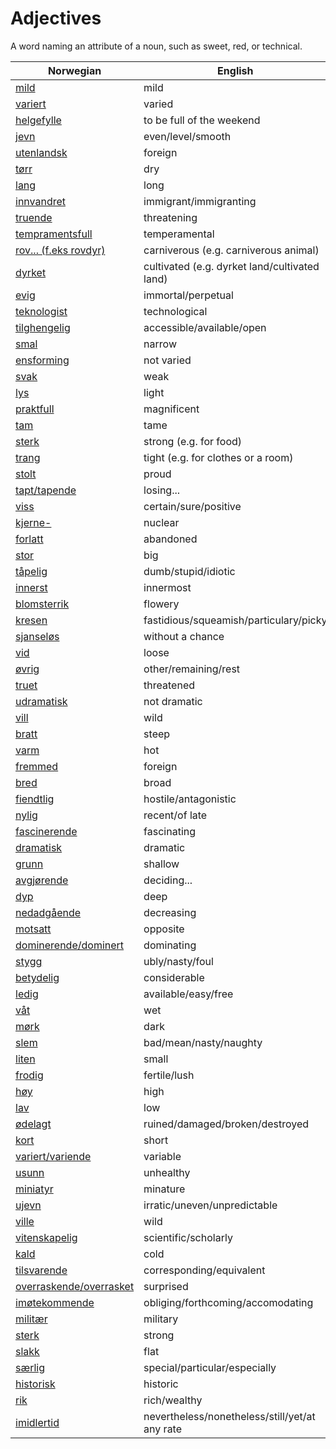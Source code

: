 # Adjectives

A word naming an attribute of a noun, such as sweet, red, or technical.

| Norwegian | English |
| --- | --- |
| [mild](https://www.ordnett.no/search?language=no&phrase=mild) | mild |
| [variert](https://www.ordnett.no/search?language=no&phrase=variert) | varied |
| [helgefylle](https://www.ordnett.no/search?language=no&phrase=helgefylle) | to be full of the weekend |
| [jevn](https://www.ordnett.no/search?language=no&phrase=jevn) | even/level/smooth |
| [utenlandsk](https://www.ordnett.no/search?language=no&phrase=utenlandsk) | foreign |
| [tørr](https://www.ordnett.no/search?language=no&phrase=tørr) | dry |
| [lang](https://www.ordnett.no/search?language=no&phrase=lang) | long |
| [innvandret](https://www.ordnett.no/search?language=no&phrase=innvandret) | immigrant/immigranting |
| [truende](https://www.ordnett.no/search?language=no&phrase=truende) | threatening |
| [tempramentsfull](https://www.ordnett.no/search?language=no&phrase=tempramentsfull) | temperamental |
| [rov... (f.eks rovdyr)](https://www.ordnett.no/search?language=no&phrase=rov...%20(f.eks%20rovdyr)) | carniverous (e.g. carniverous animal) |
| [dyrket](https://www.ordnett.no/search?language=no&phrase=dyrket) | cultivated (e.g. dyrket land/cultivated land) |
| [evig](https://www.ordnett.no/search?language=no&phrase=evig) | immortal/perpetual |
| [teknologist](https://www.ordnett.no/search?language=no&phrase=teknologist) | technological |
| [tilghengelig](https://www.ordnett.no/search?language=no&phrase=tilghengelig) | accessible/available/open |
| [smal](https://www.ordnett.no/search?language=no&phrase=smal) | narrow |
| [ensforming](https://www.ordnett.no/search?language=no&phrase=ensforming) | not varied |
| [svak](https://www.ordnett.no/search?language=no&phrase=svak) | weak |
| [lys](https://www.ordnett.no/search?language=no&phrase=lys) | light |
| [praktfull](https://www.ordnett.no/search?language=no&phrase=praktfull) | magnificent |
| [tam](https://www.ordnett.no/search?language=no&phrase=tam) | tame |
| [sterk](https://www.ordnett.no/search?language=no&phrase=sterk) | strong (e.g. for food) |
| [trang](https://www.ordnett.no/search?language=no&phrase=trang) | tight (e.g. for clothes or a room) |
| [stolt](https://www.ordnett.no/search?language=no&phrase=stolt) | proud |
| [tapt/tapende](https://www.ordnett.no/search?language=no&phrase=tapt/tapende) | losing... |
| [viss](https://www.ordnett.no/search?language=no&phrase=viss) | certain/sure/positive |
| [kjerne-](https://www.ordnett.no/search?language=no&phrase=kjerne-) | nuclear |
| [forlatt](https://www.ordnett.no/search?language=no&phrase=forlatt) | abandoned |
| [stor](https://www.ordnett.no/search?language=no&phrase=stor) | big |
| [tåpelig](https://www.ordnett.no/search?language=no&phrase=tåpelig) | dumb/stupid/idiotic |
| [innerst](https://www.ordnett.no/search?language=no&phrase=innerst) | innermost |
| [blomsterrik](https://www.ordnett.no/search?language=no&phrase=blomsterrik) | flowery |
| [kresen](https://www.ordnett.no/search?language=no&phrase=kresen) | fastidious/squeamish/particulary/picky |
| [sjanseløs](https://www.ordnett.no/search?language=no&phrase=sjanseløs) | without a chance |
| [vid](https://www.ordnett.no/search?language=no&phrase=vid) | loose |
| [øvrig](https://www.ordnett.no/search?language=no&phrase=øvrig) | other/remaining/rest |
| [truet](https://www.ordnett.no/search?language=no&phrase=truet) | threatened |
| [udramatisk](https://www.ordnett.no/search?language=no&phrase=udramatisk) | not dramatic |
| [vill](https://www.ordnett.no/search?language=no&phrase=vill) | wild |
| [bratt](https://www.ordnett.no/search?language=no&phrase=bratt) | steep |
| [varm](https://www.ordnett.no/search?language=no&phrase=varm) | hot |
| [fremmed](https://www.ordnett.no/search?language=no&phrase=fremmed) | foreign |
| [bred](https://www.ordnett.no/search?language=no&phrase=bred) | broad |
| [fiendtlig](https://www.ordnett.no/search?language=no&phrase=fiendtlig) | hostile/antagonistic |
| [nylig](https://www.ordnett.no/search?language=no&phrase=nylig) | recent/of late |
| [fascinerende](https://www.ordnett.no/search?language=no&phrase=fascinerende) | fascinating |
| [dramatisk](https://www.ordnett.no/search?language=no&phrase=dramatisk) | dramatic |
| [grunn](https://www.ordnett.no/search?language=no&phrase=grunn) | shallow |
| [avgjørende](https://www.ordnett.no/search?language=no&phrase=avgjørende) | deciding... |
| [dyp](https://www.ordnett.no/search?language=no&phrase=dyp) | deep |
| [nedadgående](https://www.ordnett.no/search?language=no&phrase=nedadgående) | decreasing |
| [motsatt](https://www.ordnett.no/search?language=no&phrase=motsatt) | opposite |
| [dominerende/dominert](https://www.ordnett.no/search?language=no&phrase=dominerende/dominert) | dominating |
| [stygg](https://www.ordnett.no/search?language=no&phrase=stygg) | ubly/nasty/foul |
| [betydelig](https://www.ordnett.no/search?language=no&phrase=betydelig) | considerable |
| [ledig](https://www.ordnett.no/search?language=no&phrase=ledig) | available/easy/free |
| [våt](https://www.ordnett.no/search?language=no&phrase=våt) | wet |
| [mørk](https://www.ordnett.no/search?language=no&phrase=mørk) | dark |
| [slem](https://www.ordnett.no/search?language=no&phrase=slem) | bad/mean/nasty/naughty |
| [liten](https://www.ordnett.no/search?language=no&phrase=liten) | small |
| [frodig](https://www.ordnett.no/search?language=no&phrase=frodig) | fertile/lush |
| [høy](https://www.ordnett.no/search?language=no&phrase=høy) | high |
| [lav](https://www.ordnett.no/search?language=no&phrase=lav) | low |
| [ødelagt](https://www.ordnett.no/search?language=no&phrase=ødelagt) | ruined/damaged/broken/destroyed |
| [kort](https://www.ordnett.no/search?language=no&phrase=kort) | short |
| [variert/variende](https://www.ordnett.no/search?language=no&phrase=variert/variende) | variable |
| [usunn](https://www.ordnett.no/search?language=no&phrase=usunn) | unhealthy |
| [miniatyr](https://www.ordnett.no/search?language=no&phrase=miniatyr) | minature |
| [ujevn](https://www.ordnett.no/search?language=no&phrase=ujevn) | irratic/uneven/unpredictable |
| [ville](https://www.ordnett.no/search?language=no&phrase=ville) | wild |
| [vitenskapelig](https://www.ordnett.no/search?language=no&phrase=vitenskapelig) | scientific/scholarly |
| [kald](https://www.ordnett.no/search?language=no&phrase=kald) | cold |
| [tilsvarende](https://www.ordnett.no/search?language=no&phrase=tilsvarende) | corresponding/equivalent |
| [overraskende/overrasket](https://www.ordnett.no/search?language=no&phrase=overraskende/overrasket) | surprised |
| [imøtekommende](https://www.ordnett.no/search?language=no&phrase=imøtekommende) | obliging/forthcoming/accomodating |
| [militær](https://www.ordnett.no/search?language=no&phrase=militær) | military |
| [sterk](https://www.ordnett.no/search?language=no&phrase=sterk) | strong |
| [slakk](https://www.ordnett.no/search?language=no&phrase=slakk) | flat |
| [særlig](https://www.ordnett.no/search?language=no&phrase=særlig) | special/particular/especially |
| [historisk](https://www.ordnett.no/search?language=no&phrase=historisk) | historic |
| [rik](https://www.ordnett.no/search?language=no&phrase=rik) | rich/wealthy |
| [imidlertid](https://www.ordnett.no/search?language=no&phrase=imidlertid) | nevertheless/nonetheless/still/yet/at any rate |

